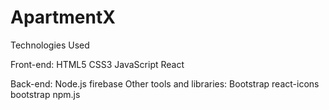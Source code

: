 # ApartmentX

Technologies Used

Front-end:
HTML5
CSS3
JavaScript
React

Back-end:
Node.js
firebase
Other tools and libraries:
Bootstrap
react-icons
bootstrap
npm.js
